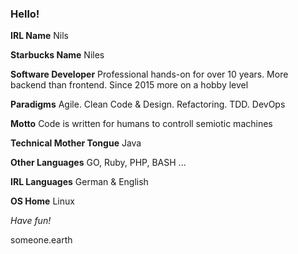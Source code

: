 ### Hello!

**IRL Name** Nils

**Starbucks Name** Niles

**Software Developer** Professional hands-on for over 10 years. More backend than frontend. Since 2015 more on a hobby level

**Paradigms** Agile. Clean Code & Design. Refactoring. TDD. DevOps

**Motto** Code is written for humans to controll semiotic machines

**Technical Mother Tongue** Java

**Other Languages** GO, Ruby, PHP, BASH ...

**IRL Languages** German & English

**OS Home** Linux

*Have fun!*

someone.earth

